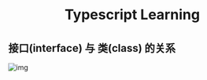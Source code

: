<h1 align="center" style="margin: 30px 0 35px;">Typescript Learning</h1>

## 接口(interface) 与 类(class) 的关系
![img](http://img.90paw.com/wallpapers/2020-10-22%2020-29-39.png)

